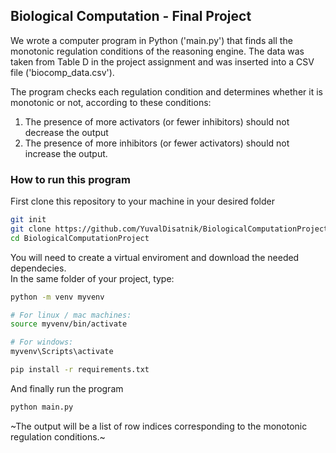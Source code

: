 ## Biological Computation - Final Project

We wrote a computer program in Python ('main.py') that finds all the monotonic regulation conditions of the reasoning engine.
The data was taken from Table D in the project assignment and was inserted into a CSV file ('biocomp_data.csv').

The program checks each regulation condition and determines whether it is monotonic or not, according to these conditions:

1. The presence of more activators (or fewer inhibitors) should not decrease the output
2. The presence of more inhibitors (or fewer activators) should not increase the output.

### How to run this program
First clone this repository to your machine in your desired folder

```bash
git init
git clone https://github.com/YuvalDisatnik/BiologicalComputationProject.git
cd BiologicalComputationProject
```

You will need to create a virtual enviroment and download the needed dependecies.\
In the same folder of your project, type:
```bash
python -m venv myvenv

# For linux / mac machines:
source myvenv/bin/activate

# For windows:
myvenv\Scripts\activate

pip install -r requirements.txt
```
And finally run the program
```python
python main.py
```

~The output will be a list of row indices corresponding to the monotonic regulation conditions.~
